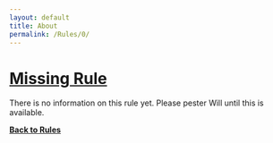 ```yaml
---
layout: default
title: About
permalink: /Rules/0/
---
```

# [Missing Rule](#missing-rule)
There is no information on this rule yet. Please pester Will until this is available.

**[Back to Rules]({{site.baseurl}}/Rules/Index/#rules)**

